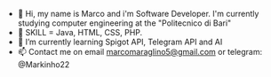 - 👋 Hi, my name is Marco and i'm Software Developer. I'm currently studying computer engineering at the "Politecnico di Bari"
- 🔨 SKILL = Java, HTML, CSS, PHP. 
- 🌱 I’m currently learning Spigot API, Telegram API and AI
- 📫 Contact me on email marcomaraglino5@gmail.com or telegram: @Markinho22
